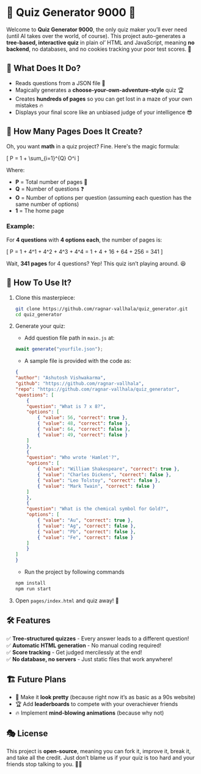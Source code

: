 # 🧠 Quiz Generator 9000 🚀

Welcome to **Quiz Generator 9000**, the only quiz maker you’ll ever need (until AI takes over the world, of course). This project auto-generates a **tree-based, interactive quiz** in plain ol’ HTML and JavaScript, meaning **no backend**, no databases, and no cookies tracking your poor test scores. 🎯

## 🤔 What Does It Do?

- Reads questions from a JSON file 📜
- Magically generates a **choose-your-own-adventure-style** quiz 🏆
- Creates **hundreds of pages** so you can get lost in a maze of your own mistakes 🔥
- Displays your final score like an unbiased judge of your intelligence 😎

## 📐 How Many Pages Does It Create?

Oh, you want **math** in a quiz project? Fine. Here's the magic formula:

\[
P = 1 + \sum\_{i=1}^{Q} O^i
\]

Where:

- **P** = Total number of pages 📄
- **Q** = Number of questions ❓
- **O** = Number of options per question (assuming each question has the same number of options)
- **1** = The home page

### Example:

For **4 questions** with **4 options each**, the number of pages is:

\[
P = 1 + 4^1 + 4^2 + 4^3 + 4^4 = 1 + 4 + 16 + 64 + 256 = 341
\]

Wait, **341 pages** for 4 questions? Yep! This quiz isn’t playing around. 😆

## 🚀 How To Use It?

1. Clone this masterpiece:
   ```bash
   git clone https://github.com/ragnar-vallhala/quiz_generator.git
   cd quiz_generator
   ```
2. Generate your quiz:  
   * Add question file path in `main.js` at:
    ```js
    await generate("yourfile.json");
    ```
    * A sample file is provided with the code as:
    ```json
    {
    "author": "Ashutosh Vishwakarma",
    "github": "https://github.com/ragnar-vallhala",
    "repo": "https://github.com/ragnar-vallhala/quiz_generator",
    "questions": [
        {
        "question": "What is 7 x 8?",
        "options": [
            { "value": 56, "correct": true },
            { "value": 48, "correct": false },
            { "value": 64, "correct": false },
            { "value": 49, "correct": false }
        ]
        },
        {
        "question": "Who wrote 'Hamlet'?",
        "options": [
            { "value": "William Shakespeare", "correct": true },
            { "value": "Charles Dickens", "correct": false },
            { "value": "Leo Tolstoy", "correct": false },
            { "value": "Mark Twain", "correct": false }
        ]
        },
        {
        "question": "What is the chemical symbol for Gold?",
        "options": [
            { "value": "Au", "correct": true },
            { "value": "Ag", "correct": false },
            { "value": "Pb", "correct": false },
            { "value": "Fe", "correct": false }
        ]
        }
    ]
    }
    ```
    * Run the project by following commands
    ```bash
    npm install
    npm run start
    ```

3. Open `pages/index.html` and quiz away! 🏅

## 🛠 Features

✅ **Tree-structured quizzes** - Every answer leads to a different question!  
✅ **Automatic HTML generation** - No manual coding required!  
✅ **Score tracking** - Get judged mercilessly at the end!  
✅ **No database, no servers** - Just static files that work anywhere!

## 🏗 Future Plans

- 🎨 Make it **look pretty** (because right now it’s as basic as a 90s website)
- 🏆 Add **leaderboards** to compete with your overachiever friends
- 🔥 Implement **mind-blowing animations** (because why not)

## 🎭 License

This project is **open-source**, meaning you can fork it, improve it, break it, and take all the credit. Just don’t blame us if your quiz is too hard and your friends stop talking to you. 🤷‍♂️

